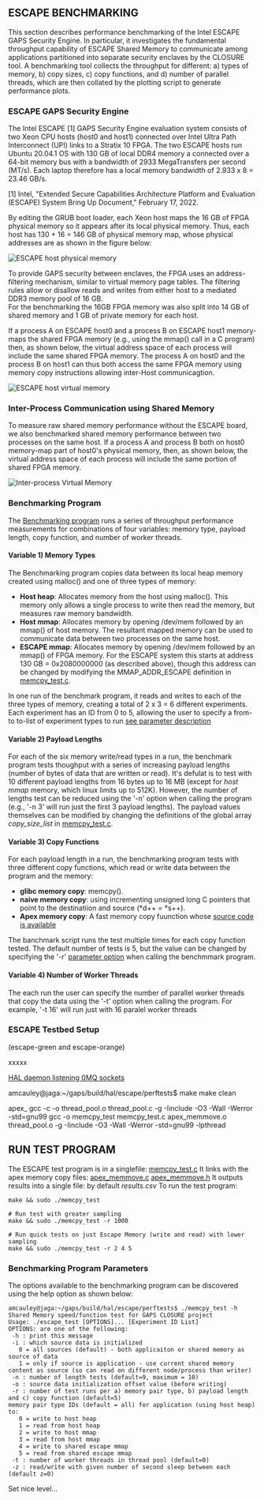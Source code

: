 ## ESCAPE BENCHMARKING

This section describes performance benchmarking of the Intel ESCAPE GAPS Security Engine. In particular, it investigates the fundamental throughput capability of ESCAPE Shared Memory to communicate among applications partitioned into separate security enclaves by the CLOSURE tool. A benchmarking tool collects the throughput for different: a) types of memory, b) copy sizes, c) copy functions, and d) number of parallel threads, which are then collated by the plotting script to generate performance plots.

### ESCAPE GAPS Security Engine 

The Intel ESCAPE [1] GAPS Security Engine evaluation system consists of two Xeon CPU hosts (host0 and host1) connected over Intel Ultra Path Interconnect (UPI) links to a Stratix 10 FPGA. 
The two ESCAPE hosts run Ubuntu 20.04.1 OS with 130 GB of local DDR4 memory a connected over a 64-bit memory bus with a bandwidth of 2933 MegaTransfers per second (MT/s). Each laptop therefore has a local memory bandwidth of 2.933 x 8 = 23.46 GB/s. 

[1] Intel, "Extended Secure Capabilities Architecture Platform and Evaluation (ESCAPE) System Bring Up Document," February 17, 2022.

By editing the GRUB boot loader, each Xeon host maps the 16 GB of FPGA physical memory so it appears after its local physical memory. 
Thus, each host has 130 + 16 = 146 GB of physical memory map, whose physical addresses are as shown in the figure below:

![ESCAPE host physical memory](docs/C/images/ESCAPE_host_physical_memory.png)

To provide GAPS security between enclaves, the FPGA uses an address-filtering mechanism, similar to virtual memory page tables. The filtering rules allow or disallow reads and writes from either host to a mediated DDR3 memory pool of 16 GB.  
For the benchmarking the 16GB FPGA memory was also split into 14 GB of shared memory and 1 GB of private memory for each host. 


If a process A on ESCAPE host0 and a process B on ESCAPE host1 memory-maps the shared FPGA memory (e.g., using the mmap() call in a C program) then, as shown below, the virtual address space of each process will include the same shared FPGA memory. The process A on host0 and the process B on host1 can thus both access the same FPGA memory using memory copy instructions allowing inter-Host communicagtion. 

![ESCAPE host virtual memory](docs/C/images/ESCAPE_host_virtual_memory.png)

### Inter-Process Communication using Shared Memory 

To measure raw shared memory performance without the ESCAPE board, we also benchmarked shared memory performance between two processes on the same host. If a process A and process B both on host0 memory-map part of host0's physical memory, then, as shown below, the virtual address space of each process will include the same portion of shared FPGA memory. 

![Inter-process Virtual Memory](docs/C/images/inter-process_virtual_memory.png)

### Benchmarking Program

The [Benchmarking program](https://github.com/gaps-closure/hal/tree/multi-threaded/escape/perftests)
runs a series of throughput performance measurements for combinations of four variables:
memory type, payload length, copy function, and number of worker threads.

#### Variable 1) Memory Types

The Benchmarking program copies data between its local heap memory created using malloc() and one of three types of memory:

- **Host heap**: Allocates memory from the host using malloc(). This memory only allows a single process to write then read the memory, but measures raw memory bandwidth. 
- **Host mmap**: Allocates memory by opening /dev/mem followed by an mmap() of host memory. The resultant mapped memory can be used to communicate data between two processes on the same host.
- **ESCAPE mmap**: Allocates memory by opening /dev/mem followed by an mmap() of FPGA memory. For the ESCAPE system this starts at address 130 GB = 0x2080000000 (as described above), though this address can be changed by modifying the MMAP_ADDR_ESCAPE definition in [memcpy_test.c](https://github.com/gaps-closure/hal/blob/multi-threaded/escape/perftests/memcpy_test.c).

In one run of the benchmark program, it reads and writes to each of the three types of memory, creating a total of 2 x 3 = 6 different experiments. Each experiment has an ID from 0 to 5, allowing the user to specify a from- to to-list of experiment types to run [see parameter description](#benchmarking-program-parameters)

#### Variable 2) Payload Lengths

For each of the six memory write/read types in a run, the benchmark program tests thoughput with a series of increasing payload lengths (number of bytes of data that are written or read). 
It's defulat is to test with 10 different payload lengths from 16 bytes up to 16 MB 
(except for *host mmap* memory, which linux limits up to 512K).
However, the number of lengths test can be reduced using the '-n' option when calling the program 
(e.g., '-n 3' will run just the first 3 payload lengths). 
The payload values themselves can be modified by changing the definitions of the 
global array *copy_size_list* in [memcpy_test.c](https://github.com/gaps-closure/hal/blob/multi-threaded/escape/perftests/memcpy_test.c). 

#### Variable 3) Copy Functions

For each payload length in a run, the benchmarking program tests with three different copy functions,
which read or write data between the program and the memory:

- **glibc memory copy**: memcpy().
- **naive memory copy**: using incrementing unsigned long C pointers that point to the destinatiion and source (*d++ = *s++).
- **Apex memory copy**: A fast memory copy fuunction whose [source code is available](https://www.codeproject.com/Articles/1110153/Apex-memmove-the-fastest-memcpy-memmove-on-x-x-EVE)

The banchmark script runs the test multiple times for each copy function tested. 
The default number of tests is 5, but the value can be changed by specifying the
'-r' [parameter option](#test-program-parameters) when calling the benchmmark program.

#### Variable 4) Number of Worker Threads

The each run the user can specify the number of parallel worker threads that copy the data
using the '-t' option when calling the program.
For example, '-t 16' will run just with 16 paralel worker threads  


### ESCAPE Testbed Setup 

(escape-green and escape-orange)




xxxxx


[HAL daemon listening 0MQ sockets](#hal-interfaces)



amcauley@jaga:~/gaps/build/hal/escape/perftests$ make
make clean

apex_
gcc -c -o thread_pool.o thread_pool.c -g -Iinclude -O3 -Wall -Werror -std=gnu99
gcc -o memcpy_test memcpy_test.c apex_memmove.o thread_pool.o -g -Iinclude -O3 -Wall -Werror -std=gnu99 -lpthread



## RUN TEST PROGRAM
The ESCAPE test program is in a singlefile: [memcpy_test.c](memcpy_test.c)
It links with the apex memory copy files: [apex_memmove.c](apex_memmove.c) [apex_memmove.h](apex_memmove.h)
It outputs results into a single file: by default *results.csv*
To run the test program:
```
make && sudo ./memcpy_test  

# Run test with greater sampling
make && sudo ./memcpy_test -r 1000

# Run quick tests on just Escape Memory (write and read) with lower sampling
make && sudo ./memcpy_test -r 2 4 5
```

### Benchmarking Program Parameters

The options available to the benchmarking program can be discovered using the
help option as shown below:

```
amcauley@jaga:~/gaps/build/hal/escape/perftests$ ./memcpy_test -h
Shared Memory speed/function test for GAPS CLOSURE project
Usage: ./escape_test [OPTIONS]... [Experiment ID List]
OPTIONS: are one of the following:
 -h : print this message
 -i : which source data is initialized
   0 = all sources (default) - both applicaiton or shared memory as source of data
   1 = only if source is application - use current shared memory content as source (so can read on different node/process than writer)
 -n : number of length tests (default=9, maximum = 10)
 -o : source data initialization offset value (before writing)
 -r : number of test runs per a) memory pair type, b) payload length and c) copy function (default=5)
memory pair type IDs (default = all) for application (using host heap) to:
   0 = write to host heap
   1 = read from host heap
   2 = write to host mmap
   3 = read from host mmap
   4 = write to shared escape mmap
   5 = read from shared escape mmap
 -t : number of worker threads in thread pool (default=0)
 -z : read/write with given number of second sleep between each (default z=0)
```

Set nice level...
